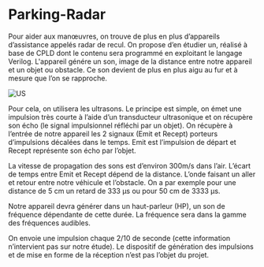 # Parking-Radar
Pour aider aux manœuvres, on trouve de plus en plus d’appareils d’assistance appelés radar de recul. On propose d’en étudier un, réalisé à base de CPLD dont le contenu sera programmé en exploitant le langage Verilog. L'appareil génére un son, image de la distance entre notre appareil et un objet ou obstacle. Ce son devient de plus en plus aigu au fur et à mesure que l’on se rapproche.


![US](https://user-images.githubusercontent.com/71197125/137821730-2dea8890-7f1e-47d4-8d5d-42df353e2ec7.jpg)


Pour cela, on utilisera les ultrasons. Le principe est simple, on émet une impulsion très courte à l’aide d’un transducteur ultrasonique et on récupère son écho (le signal impulsionnel réfléchi par un objet). On récupère à l’entrée de notre appareil les 2 signaux (Emit et Recept) porteurs d’impulsions décalées dans le temps. Emit est l’impulsion de départ et Recept représente son écho par l’objet.

La vitesse de propagation des sons est d’environ 300m/s dans l’air. L’écart de temps entre Emit et Recept dépend de la distance. L’onde faisant un aller et retour entre notre véhicule et l’obstacle. On a par exemple pour une distance de 5 cm un retard de 333 µs ou pour 50 cm de 3333 µs.

Notre appareil devra générer dans un haut-parleur (HP), un son de fréquence dépendante de cette durée. La fréquence sera dans la gamme des fréquences audibles.

On envoie une impulsion chaque 2/10 de seconde (cette information n’intervient pas sur notre étude). Le dispositif de génération des impulsions et de mise en forme de la réception n’est pas l’objet du projet.

